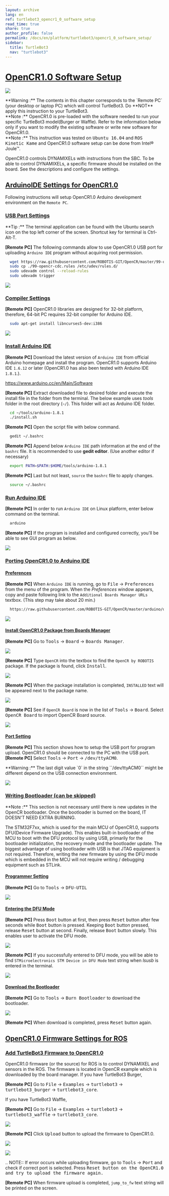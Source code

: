 ```yaml
---
layout: archive
lang: en
ref: turtlebot3_opencr1_0_software_setup
read_time: true
share: true
author_profile: false
permalink: /docs/en/platform/turtlebot3/opencr1_0_software_setup/
sidebar:
  title: TurtleBot3
  nav: "turtlebot3"
---
```


# [OpenCR1.0 Software Setup](#opencr10-software-setup)

![](/assets/images/platform/turtlebot3/software/remote_pc_and_turtlebot.png)

<div class="alert alert-warning">
  **Warning :** The contents in this chapter corresponds to the `Remote PC` (your desktop or laptop PC) which will control TurtleBot3. Do **NOT** apply this instruction to your TurtleBot3.
</div>

<div class="alert alert-info">
  **Note :** OpenCR1.0 is pre-loaded with the software needed to run your specific TurtleBot3 model(Burger or Waffle). Refer to the information below only if you want to modify the existing software or write new software for OpenCR1.0.
</div>

<div class="alert alert-info">
  **Note :** This instruction was tested on <kbd>Ubuntu 16.04</kbd> and <kbd>ROS Kinetic Kame</kbd> and OpenCR1.0 software setup can be done from Intel® Joule™.
</div>

OpenCR1.0 controls DYNAMIXELs with instructions from the SBC. To be able to control DYNAMIXELs, a specific firmware should be installed on the board. See the descriptions and configure the settings.

## [ArduinoIDE Settings for OpenCR1.0](#arduinoide-settings-for-opencr10)

Following instructions will setup OpenCR1.0 Arduino development environment on the `Remote PC`.

### [USB Port Settings](#usb-port-settings)

<div class="alert alert-info">
  **Tip :** The terminal application can be found with the Ubuntu search icon on the top left corner of the screen. Shortcut key for terminal is Ctrl-Alt-T.
</dev>

**[Remote PC]** The following commands allow to use OpenCR1.0 USB port for uploading ``Arduino IDE`` program without acquiring root permission.

``` bash
  wget https://raw.githubusercontent.com/ROBOTIS-GIT/OpenCR/master/99-opencr-cdc.rules
  sudo cp ./99-opencr-cdc.rules /etc/udev/rules.d/
  sudo udevadm control --reload-rules
  sudo udevadm trigger
```

![](/assets/images/platform/turtlebot3/preparation/7_1_1_usb_port_setting.png)

### [Compiler Settings](#compiler-settings)

**[Remote PC]** OpenCR1.0 libraries are designed for 32-bit platform, therefore, 64-bit PC requires 32-bit compiler for Arduino IDE.

``` bash
  sudo apt-get install libncurses5-dev:i386
```

![](/assets/images/platform/turtlebot3/preparation/7_1_2_compiler_settings.png)


### [Install Arduino IDE](#install-arduino-ide)

**[Remote PC]** Download the latest version of `Arduino IDE` from official Arduino homepage and install the program. OpenCR1.0 supports Arduino IDE `1.6.12` or later (OpenCR1.0 has also been tested with Arduino IDE `1.8.1`.).

https://www.arduino.cc/en/Main/Software

**[Remote PC]** Extract downloaded file to desired folder and execute the install file in the folder from the terminal. The below example uses *tools* folder in the root directory (`~/`). This folder will act as Arduino IDE folder.

``` bash
  cd ~/tools/arduino-1.8.1
  ./install.sh
```

**[Remote PC]** Open the script file with below command.

``` bash
  gedit ~/.bashrc
```

**[Remote PC]** Append below `Arduino IDE` path information at the end of the `bashrc` file. It is recommended to use **gedit editor**. (Use another editor if necessary)

``` bash
  export PATH=$PATH:$HOME/tools/arduino-1.8.1
```

**[Remote PC]** Last but not least, `source` the ``bashrc`` file to apply changes.

``` bash
  source ~/.bashrc
```

### [Run Arduino IDE](#run-arduino-ide)

**[Remote PC]** In order to run `Arduino IDE` on Linux platform, enter below command on the terminal.

``` bash
  arduino
```

**[Remote PC]** If the program is installed and configured correctly, you'll be able to see GUI program as below.

![](/assets/images/platform/turtlebot3/preparation/ide0.png)

### [Porting OpenCR1.0 to Arduino IDE](#porting-opencr10-to-arduino-ide)

#### [Preferences](#preferences)

**[Remote PC]** When `Arduino IDE` is running, go to <kbd>File</kbd> → <kbd>Preferences</kbd> from the menu of the program. When the *Preferences* window appears, copy and paste following link to the `Additional Boards Manager URLs` textbox. (This step may take about 20 min.)

``` bash
  https://raw.githubusercontent.com/ROBOTIS-GIT/OpenCR/master/arduino/opencr_release/package_opencr_index.json
```

![](/assets/images/platform/turtlebot3/preparation/ide1.png)

#### [Install OpenCR1.0 Package from Boards Manager](#install-opencr10-package-from-boards-manager)

**[Remote PC]** Go to <kbd>Tools</kbd> → <kbd>Board</kbd> → <kbd>Boards Manager</kbd>.

![](/assets/images/platform/turtlebot3/preparation/ide2.png)

**[Remote PC]** Type `OpenCR` into the textbox to find the `OpenCR by ROBOTIS` package. If the package is found, click <kbd>Install</kbd>.

![](/assets/images/platform/turtlebot3/preparation/ide3.png)

**[Remote PC]** When the package installation is completed, `INSTALLED` text will be appeared next to the package name.

![](/assets/images/platform/turtlebot3/preparation/ide4.png)

**[Remote PC]** See if `OpenCR Board` is now in the list of <kbd>Tools</kbd> → <kbd>Board</kbd>. Select <kbd>OpenCR Board</kbd> to import OpenCR Board source.

![](/assets/images/platform/turtlebot3/preparation/ide5.png)

#### [Port Setting](#port-setting)

**[Remote PC]** This section shows how to setup the USB port for program upload. OpenCR1.0 should be connected to the PC with the USB port.
 
**[Remote PC]** Select <kbd>Tools</kbd> → <kbd>Port</kbd> → <kbd>/dev/ttyACM0</kbd>.

<div class="alert alert-warning">
  **Warning :** The last digit value `0` in the string ``/dev/ttyACM0`` might be different depend on the USB connection environment.
</div>

![](/assets/images/platform/turtlebot3/preparation/ide6.png)

### [Writing Bootloader (can be skipped)](#writing-bootloader-can-be-skipped)

<div class="alert alert-info">
  **Note :** This section is not necessary until there is new updates in the OpenCR bootloader. Once the bootloader is burned on the board, IT DOESN'T NEED EXTRA BURNING.
</div>

The STM32F7xx, which is used for the main MCU of OpenCR1.0, supports DFU(Device Firmware Upgrade). This enables built-in bootloader of the MCU to boot with the DFU protocol by using USB, primarily for the bootloader initialization, the recovery mode and the bootloader update. The biggest advantage of using bootloader with USB is that JTAG equipment is not required. Therefore, writing the new firmware by using the DFU mode which is embedded in the MCU will not require writing / debugging equipment such as STLink.

#### [Programmer Setting](#programmer-setting)

**[Remote PC]** Go to <kbd>Tools</kbd> → <kbd>DFU-UTIL</kbd>

![](/assets/images/platform/turtlebot3/preparation/ide7.png)

#### [Entering the DFU Mode](#entering-the-dfu-mode)

**[Remote PC]** Press <kbd>Boot</kbd> button at first, then press <kbd>Reset</kbd> button after few seconds while <kbd>Boot</kbd> button is pressed. Keeping <kbd>Boot</kbd> button pressed, release <kbd>Reset</kbd> button at second. Finally, release <kbd>Boot</kbd> button slowly. This enables user to activate the DFU mode.

![](/assets/images/platform/turtlebot3/preparation/opencr_button_for_dfu.png)

**[Remote PC]** If you successfully entered to DFU mode, you will be able to find `STMicroelectronics STM Device in DFU Mode` text string when *lsusb* is entered in the terminal.

![](/assets/images/platform/turtlebot3/preparation/ide10.png)

#### [Download the Bootloader](#download-the-bootloader)

**[Remote PC]** Go to <kbd>Tools</kbd> → <kbd>Burn Bootloader</kbd> to download the bootloader.

![](/assets/images/platform/turtlebot3/preparation/ide9.png)

**[Remote PC]** When download is completed, press <kbd>Reset</kbd> button again.

## [OpenCR1.0 Firmware Settings for ROS](#opencr10-firmware-settings-for-ros)

### [Add TurtleBot3 Firmware to OpenCR1.0](#add-turtlebot3-firmware-to-opencr10)

OpenCR1.0 firmware (or the source) for ROS is to control DYNAMIXEL and sensors in the ROS. The firmware is located in OpenCR example which is downloaded by the board manager.
If you have TurtleBot3 Burger,

**[Remote PC]** Go to <kbd>File</kbd> → <kbd>Examples</kbd> → <kbd>turtlebot3</kbd> → <kbd>turtlebot3_burger</kbd> → <kbd>turtlebot3_core</kbd>.

If you have TurtleBot3 Waffle,

**[Remote PC]** Go to <kbd>File</kbd> → <kbd>Examples</kbd> → <kbd>turtlebot3</kbd> → <kbd>turtlebot3_waffle</kbd> → <kbd>turtlebot3_core</kbd>.

![](/assets/images/platform/turtlebot3/opencr/o1.png)

**[Remote PC]** Click <kbd>Upload</kbd> button to upload the firmware to OpenCR1.0.

![](/assets/images/platform/turtlebot3/opencr/o2.png)

![](/assets/images/platform/turtlebot3/opencr/o3.png)

.. NOTE:: If error occurs while uploading firmware, go to <kbd>Tools</kbd> → <kbd>Port</kbd> and check if correct port is selected. Press <kbd>Reset<kbd> button on the OpenCR1.0 and try to upload the firmware again.

**[Remote PC]** When firmware upload is completed, `jump_to_fw` text string will be printed on the screen.
